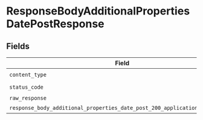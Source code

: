 # ResponseBodyAdditionalPropertiesDatePostResponse


## Fields

| Field                                                                                                                                                                      | Type                                                                                                                                                                       | Required                                                                                                                                                                   | Description                                                                                                                                                                |
| -------------------------------------------------------------------------------------------------------------------------------------------------------------------------- | -------------------------------------------------------------------------------------------------------------------------------------------------------------------------- | -------------------------------------------------------------------------------------------------------------------------------------------------------------------------- | -------------------------------------------------------------------------------------------------------------------------------------------------------------------------- |
| `content_type`                                                                                                                                                             | *String*                                                                                                                                                                   | :heavy_check_mark:                                                                                                                                                         | N/A                                                                                                                                                                        |
| `status_code`                                                                                                                                                              | *Integer*                                                                                                                                                                  | :heavy_check_mark:                                                                                                                                                         | N/A                                                                                                                                                                        |
| `raw_response`                                                                                                                                                             | [Faraday::Response](https://www.rubydoc.info/gems/faraday/Faraday/Response)                                                                                                | :heavy_minus_sign:                                                                                                                                                         | N/A                                                                                                                                                                        |
| `response_body_additional_properties_date_post_200_application_json_object`                                                                                                | [T.nilable(Operations::ResponseBodyAdditionalPropertiesDatePost200ApplicationJSON)](../../models/operations/responsebodyadditionalpropertiesdatepost200applicationjson.md) | :heavy_minus_sign:                                                                                                                                                         | OK                                                                                                                                                                         |